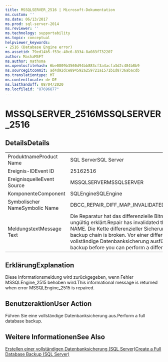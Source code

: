 ```yaml
---
title: MSSQLSERVER_2516 | Microsoft-Dokumentation
ms.custom: ''
ms.date: 06/13/2017
ms.prod: sql-server-2014
ms.reviewer: ''
ms.technology: supportability
ms.topic: conceptual
helpviewer_keywords:
- 2516 (Database Engine error)
ms.assetid: 79ed14b5-f53c-40c6-8334-8a083f732207
author: MashaMSFT
ms.author: mathoma
ms.openlocfilehash: 6be0809b3560d94bb883cf3a4acfa3d2c484b8b9
ms.sourcegitcommit: ad4d92dce894592a259721a1571b1d8736abacdb
ms.translationtype: MT
ms.contentlocale: de-DE
ms.lasthandoff: 08/04/2020
ms.locfileid: "87696877"
---
```

# <a name="mssqlserver_2516"></a><span data-ttu-id="88b38-102">MSSQLSERVER_2516</span><span class="sxs-lookup"><span data-stu-id="88b38-102">MSSQLSERVER_2516</span></span>
    
## <a name="details"></a><span data-ttu-id="88b38-103">Details</span><span class="sxs-lookup"><span data-stu-id="88b38-103">Details</span></span>  
  
|||  
|-|-|  
|<span data-ttu-id="88b38-104">Produktname</span><span class="sxs-lookup"><span data-stu-id="88b38-104">Product Name</span></span>|<span data-ttu-id="88b38-105">SQL Server</span><span class="sxs-lookup"><span data-stu-id="88b38-105">SQL Server</span></span>|  
|<span data-ttu-id="88b38-106">Ereignis-ID</span><span class="sxs-lookup"><span data-stu-id="88b38-106">Event ID</span></span>|<span data-ttu-id="88b38-107">2516</span><span class="sxs-lookup"><span data-stu-id="88b38-107">2516</span></span>|  
|<span data-ttu-id="88b38-108">Ereignisquelle</span><span class="sxs-lookup"><span data-stu-id="88b38-108">Event Source</span></span>|<span data-ttu-id="88b38-109">MSSQLSERVER</span><span class="sxs-lookup"><span data-stu-id="88b38-109">MSSQLSERVER</span></span>|  
|<span data-ttu-id="88b38-110">Komponente</span><span class="sxs-lookup"><span data-stu-id="88b38-110">Component</span></span>|<span data-ttu-id="88b38-111">SQLEngine</span><span class="sxs-lookup"><span data-stu-id="88b38-111">SQLEngine</span></span>|  
|<span data-ttu-id="88b38-112">Symbolischer Name</span><span class="sxs-lookup"><span data-stu-id="88b38-112">Symbolic Name</span></span>|<span data-ttu-id="88b38-113">DBCC_REPAIR_DIFF_MAP_INVALIDATED</span><span class="sxs-lookup"><span data-stu-id="88b38-113">DBCC_REPAIR_DIFF_MAP_INVALIDATED</span></span>|  
|<span data-ttu-id="88b38-114">Meldungstext</span><span class="sxs-lookup"><span data-stu-id="88b38-114">Message Text</span></span>|<span data-ttu-id="88b38-115">Die Reparatur hat das differenzielle Bitmuster für die NAME-Datenbank für ungültig erklärt.</span><span class="sxs-lookup"><span data-stu-id="88b38-115">Repair has invalidated the differential bitmap for database NAME.</span></span> <span data-ttu-id="88b38-116">Die Kette differenzieller Sicherungen ist unterbrochen.</span><span class="sxs-lookup"><span data-stu-id="88b38-116">The differential backup chain is broken.</span></span> <span data-ttu-id="88b38-117">Vor einer differenziellen Sicherung müssen Sie eine vollständige Datenbanksicherung ausführen.</span><span class="sxs-lookup"><span data-stu-id="88b38-117">You must perform a full database backup before you can perform a differential backup.</span></span>|  
  
## <a name="explanation"></a><span data-ttu-id="88b38-118">Erklärung</span><span class="sxs-lookup"><span data-stu-id="88b38-118">Explanation</span></span>  
 <span data-ttu-id="88b38-119">Diese Informationsmeldung wird zurückgegeben, wenn Fehler MSSQLEngine_2515 behoben wird.</span><span class="sxs-lookup"><span data-stu-id="88b38-119">This informational message is returned when error MSSQLEngine_2515 is repaired.</span></span>  
  
## <a name="user-action"></a><span data-ttu-id="88b38-120">Benutzeraktion</span><span class="sxs-lookup"><span data-stu-id="88b38-120">User Action</span></span>  
 <span data-ttu-id="88b38-121">Führen Sie eine vollständige Datenbanksicherung aus.</span><span class="sxs-lookup"><span data-stu-id="88b38-121">Perform a full database backup.</span></span>  
  
## <a name="see-also"></a><span data-ttu-id="88b38-122">Weitere Informationen</span><span class="sxs-lookup"><span data-stu-id="88b38-122">See Also</span></span>  
 [<span data-ttu-id="88b38-123">Erstellen einer vollständigen Datenbanksicherung &#40;SQL Server&#41;</span><span class="sxs-lookup"><span data-stu-id="88b38-123">Create a Full Database Backup &#40;SQL Server&#41;</span></span>](../backup-restore/create-a-full-database-backup-sql-server.md)  
  
  

